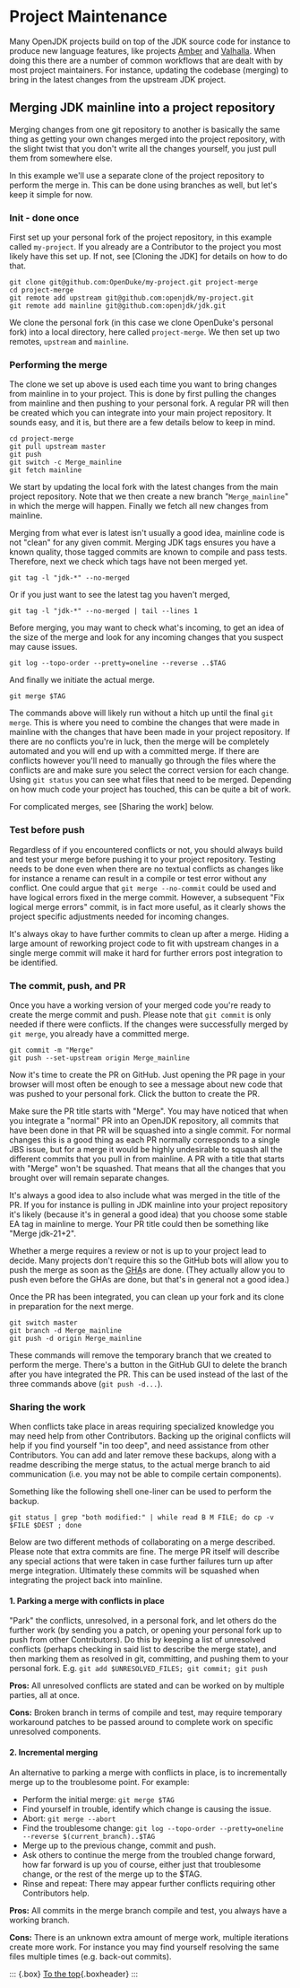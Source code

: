 # Project Maintenance

Many OpenJDK projects build on top of the JDK source code for instance to produce new language features, like projects [Amber](https://openjdk.org/projects/amber/) and [Valhalla](https://openjdk.org/projects/valhalla/). When doing this there are a number of common workflows that are dealt with by most project maintainers. For instance, updating the codebase (merging) to bring in the latest changes from the upstream JDK project.

## Merging JDK mainline into a project repository

Merging changes from one git repository to another is basically the same thing as getting your own changes merged into the project repository, with the slight twist that you don't write all the changes yourself, you just pull them from somewhere else.

In this example we'll use a separate clone of the project repository to perform the merge in. This can be done using branches as well, but let's keep it simple for now.

### Init - done once

First set up your personal fork of the project repository, in this example called `my-project`. If you already are a Contributor to the project you most likely have this set up. If not, see [Cloning the JDK] for details on how to do that.

~~~shell
git clone git@github.com:OpenDuke/my-project.git project-merge
cd project-merge
git remote add upstream git@github.com:openjdk/my-project.git
git remote add mainline git@github.com:openjdk/jdk.git
~~~

We clone the personal fork (in this case we clone OpenDuke's personal fork) into a local directory, here called `project-merge`. We then set up two remotes, `upstream` and `mainline`.

### Performing the merge

The clone we set up above is used each time you want to bring changes from mainline in to your project. This is done by first pulling the changes from mainline and then pushing to your personal fork. A regular PR will then be created which you can integrate into your main project repository. It sounds easy, and it is, but there are a few details below to keep in mind.

~~~shell
cd project-merge
git pull upstream master
git push
git switch -c Merge_mainline
git fetch mainline
~~~

We start by updating the local fork with the latest changes from the main project repository. Note that we then create a new branch "`Merge_mainline`" in which the merge will happen. Finally we fetch all new changes from mainline.

Merging from what ever is latest isn't usually a good idea, mainline code is not "clean" for any given commit. Merging JDK tags ensures you have a known quality, those tagged commits are known to compile and pass tests. Therefore, next we check which tags have not been merged yet.

~~~shell
git tag -l "jdk-*" --no-merged
~~~

Or if you just want to see the latest tag you haven't merged,

~~~shell
git tag -l "jdk-*" --no-merged | tail --lines 1
~~~

Before merging, you may want to check what's incoming, to get an idea of the size of the merge and look for any incoming changes that you suspect may cause issues.

~~~shell
git log --topo-order --pretty=oneline --reverse ..$TAG
~~~

And finally we initiate the actual merge.

~~~shell
git merge $TAG
~~~

The commands above will likely run without a hitch up until the final `git merge`. This is where you need to combine the changes that were made in mainline with the changes that have been made in your project repository. If there are no conflicts you're in luck, then the merge will be completely automated and you will end up with a committed merge. If there are conflicts however you'll need to manually go through the files where the conflicts are and make sure you select the correct version for each change. Using `git status` you can see what files that need to be merged. Depending on how much code your project has touched, this can be quite a bit of work.

For complicated merges, see [Sharing the work] below.

### Test before push

Regardless of if you encountered conflicts or not, you should always build and test your merge before pushing it to your project repository. Testing needs to be done even when there are no textual conflicts as changes like for instance a rename can result in a compile or test error without any conflict. One could argue that `git merge --no-commit` could be used and have logical errors fixed in the merge commit. However, a subsequent "Fix logical merge errors" commit, is in fact more useful, as it clearly shows the project specific adjustments needed for incoming changes.

It's always okay to have further commits to clean up after a merge. Hiding a large amount of reworking project code to fit with upstream changes in a single merge commit will make it hard for further errors post integration to be identified.

### The commit, push, and PR

Once you have a working version of your merged code you're ready to create the merge commit and push. Please note that `git commit` is only needed if there were conflicts. If the changes were successfully merged by `git merge`, you already have a committed merge.

~~~
git commit -m "Merge"
git push --set-upstream origin Merge_mainline
~~~

Now it's time to create the PR on GitHub. Just opening the PR page in your browser will most often be enough to see a message about new code that was pushed to your personal fork. Click the button to create the PR.

Make sure the PR title starts with "Merge". You may have noticed that when you integrate a "normal" PR into an OpenJDK repository, all commits that have been done in that PR will be squashed into a single commit. For normal changes this is a good thing as each PR normally corresponds to a single JBS issue, but for a merge it would be highly undesirable to squash all the different commits that you pull in from mainline. A PR with a title that starts with "Merge" won't be squashed. That means that all the changes that you brought over will remain separate changes.

It's always a good idea to also include what was merged in the title of the PR. If you for instance is pulling in JDK mainline into your project repository it's likely (because it's in general a good idea) that you choose some stable EA tag in mainline to merge. Your PR title could then be something like "Merge jdk-21+2".

Whether a merge requires a review or not is up to your project lead to decide. Many projects don't require this so the GitHub bots will allow you to push the merge as soon as the [GHA](#github-actions)s are done. (They actually allow you to push even before the GHAs are done, but that's in general not a good idea.)

Once the PR has been integrated, you can clean up your fork and its clone in preparation for the next merge.

~~~
git switch master
git branch -d Merge_mainline
git push -d origin Merge_mainline
~~~

These commands will remove the temporary branch that we created to perform the merge. There's a button in the GitHub GUI to delete the branch after you have integrated the PR. This can be used instead of the last of the three commands above (`git push -d...`).

### Sharing the work

When conflicts take place in areas requiring specialized knowledge you may need help from other Contributors. Backing up the original conflicts will help if you find yourself "in too deep", and need assistance from other Contributors. You can add and later remove these backups, along with a readme describing the merge status, to the actual merge branch to aid communication (i.e. you may not be able to compile certain components).

Something like the following shell one-liner can be used to perform the backup.

~~~shell
git status | grep "both modified:" | while read B M FILE; do cp -v $FILE $DEST ; done
~~~

Below are two different methods of collaborating on a merge described. Please note that extra commits are fine. The merge PR itself will describe any special actions that were taken in case further failures turn up after merge integration. Ultimately these commits will be squashed when integrating the project back into mainline.

#### 1. Parking a merge with conflicts in place

"Park" the conflicts, unresolved, in a personal fork, and let others do the further work (by sending you a patch, or opening your personal fork up to push from other Contributors). Do this by keeping a list of unresolved conflicts (perhaps checking in said list to describe the merge state), and then marking them as resolved in git, committing, and pushing them to your personal fork. E.g. `git add $UNRESOLVED_FILES; git commit; git push`

**Pros:** All unresolved conflicts are stated and can be worked on by multiple parties, all at once.

**Cons:** Broken branch in terms of compile and test, may require temporary workaround patches to be passed around to complete work on specific unresolved components.

#### 2. Incremental merging

An alternative to parking a merge with conflicts in place, is to incrementally merge up to the troublesome point. For example:

* Perform the initial merge: `git merge $TAG`
* Find yourself in trouble, identify which change is causing the issue.
* Abort: `git merge --abort`
* Find the troublesome change: `git log --topo-order --pretty=oneline --reverse $(current_branch)..$TAG`
* Merge up to the previous change, commit and push.
* Ask others to continue the merge from the troubled change forward, how far forward is up you of course, either just that troublesome change, or the rest of the merge up to the $TAG.
* Rinse and repeat: There may appear further conflicts requiring other Contributors help.

**Pros:** All commits in the merge branch compile and test, you always have a working branch.

**Cons:** There is an unknown extra amount of merge work, multiple iterations create more work. For instance you may find yourself resolving the same files multiple times (e.g. back-out commits).

::: {.box}
[To the top](#){.boxheader}
:::

